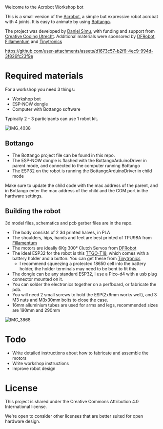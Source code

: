 Welcome to the Acrobot Workshop bot

This is a small version of the [Acrobot](https://Acrobot.nl), a simple but expressive robot acrobat with 4 joints. It is easy to animate by using [Bottango](https://www.bottango.com/).

The project was developed by [Daniel Simu](https://danielsimu.com), with funding and support from [Creative Coding Utrecht](https://creativecodingutrecht.nl/).
Additional materials were sponsored by [DFRobot](https://www.dfrobot.com/),  [Fillamentum](https://fillamentum.com/) and [Tinytronics](https://www.tinytronics.nl/en/)



https://github.com/user-attachments/assets/d1673c57-b2f6-4ec9-994d-3f826fc23f9e



# Required materials

For a workshop you need 3 things:
- Workshop bot
- ESP-NOW dongle
- Computer with Bottango software
  
Typically 2 - 3 participants can use 1 robot kit.

![IMG_4038](https://github.com/user-attachments/assets/ae3391e6-fa6f-4484-9b10-7a14f886f91a)

## Bottango

- The Bottango project file can be found in this repo.
- The ESP-NOW dongle is flashed with the BottangoArduinoDriver in parent mode, and connected to the computer running Bottango
- The ESP32 on the robot is running the BottangoArduinoDriver in child  mode

Make sure to update the child code with the mac address of the parent, and in Bottango enter the mac address of the child and the COM port in the hardware settings.

## Building the robot

3d model files, schematics and pcb gerber files are in the repo.

- The body consists of 2 3d printed halves, in PLA
- The shoulders, hips, hands and feet are best printed of TPU98A from [Fillamentum](https://fillamentum.com/)
- The motors are ideally 6Kg 300° Clutch Servos from [DFRobot](https://www.dfrobot.com/) 
- The ideal ESP32 for the robot is this [TTGO-T18](https://github.com/LilyGO/TTGO-T-Cell), which comes with a battery holder and a button. You can get these from [Tinytronics](https://www.tinytronics.nl/en/development-boards/microcontroller-boards/with-wi-fi/lilygo-ttgo-t-cell-esp32-with-3-way-button-and-18650-battery-holder)
  - I recommend squeezing a protected 18650 cell into the battery holder, the holder terminals may need to be bent to fit this.
- The dongle can be any standard ESP32, I use a Pico-d4 with a usb plug connector mounted on it.
- You can solder the electronics together on a perfboard, or fabricate the pcb.
- You will need 2 small screws to hold the ESP(2x6mm works well), and 3 M3 nuts and M3x30mm bolts to close the case.
- 16mm alluminium tubes are used for arms and legs, recommended sizes are 190mm and 290mm

![IMG_3868](https://github.com/user-attachments/assets/abd38016-ecba-4983-9508-b4a0b231a236)

# Todo

- Write detailed instructions about how to fabricate and assemble the motors
- Write workshop instructions
- Improve robot design

# License

This project is shared under the Creative Commons Attribution 4.0 International license. 

We're open to consider other licenses that are better suited for open hardware design.
